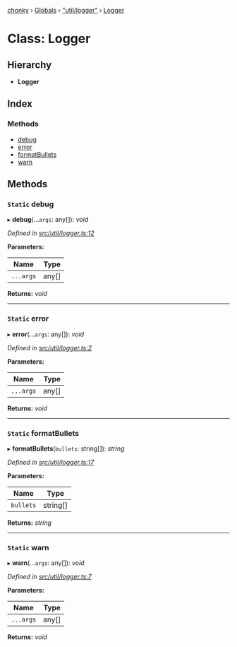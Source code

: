 [chonky](../README.md) › [Globals](../globals.md) › ["util/logger"](../modules/_util_logger_.md) › [Logger](_util_logger_.logger.md)

# Class: Logger

## Hierarchy

* **Logger**

## Index

### Methods

* [debug](_util_logger_.logger.md#static-debug)
* [error](_util_logger_.logger.md#static-error)
* [formatBullets](_util_logger_.logger.md#static-formatbullets)
* [warn](_util_logger_.logger.md#static-warn)

## Methods

### `Static` debug

▸ **debug**(...`args`: any[]): *void*

*Defined in [src/util/logger.ts:12](https://github.com/TimboKZ/Chonky/blob/2de2c80/src/util/logger.ts#L12)*

**Parameters:**

Name | Type |
------ | ------ |
`...args` | any[] |

**Returns:** *void*

___

### `Static` error

▸ **error**(...`args`: any[]): *void*

*Defined in [src/util/logger.ts:2](https://github.com/TimboKZ/Chonky/blob/2de2c80/src/util/logger.ts#L2)*

**Parameters:**

Name | Type |
------ | ------ |
`...args` | any[] |

**Returns:** *void*

___

### `Static` formatBullets

▸ **formatBullets**(`bullets`: string[]): *string*

*Defined in [src/util/logger.ts:17](https://github.com/TimboKZ/Chonky/blob/2de2c80/src/util/logger.ts#L17)*

**Parameters:**

Name | Type |
------ | ------ |
`bullets` | string[] |

**Returns:** *string*

___

### `Static` warn

▸ **warn**(...`args`: any[]): *void*

*Defined in [src/util/logger.ts:7](https://github.com/TimboKZ/Chonky/blob/2de2c80/src/util/logger.ts#L7)*

**Parameters:**

Name | Type |
------ | ------ |
`...args` | any[] |

**Returns:** *void*
